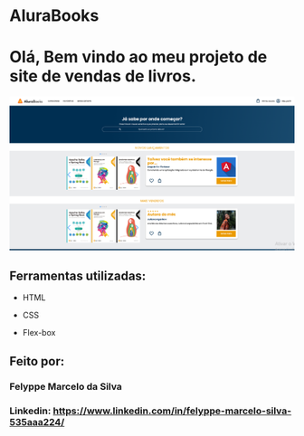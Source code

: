 # AluraBooks 
# Olá, Bem vindo ao meu projeto de site de vendas de livros.

![image](https://github.com/felyppe1201/AluraBook/blob/main/assets/site.png)

## Ferramentas utilizadas:

* HTML

* CSS

* Flex-box

## Feito por:

### Felyppe Marcelo da Silva

### Linkedin: https://www.linkedin.com/in/felyppe-marcelo-silva-535aaa224/
